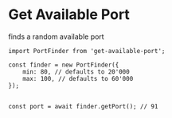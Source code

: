 # Get Available Port 

finds a random available port

```
import PortFinder from 'get-available-port';

const finder = new PortFinder({
    min: 80, // defaults to 20'000
    max: 100, // defaults to 60'000
});


const port = await finder.getPort(); // 91
